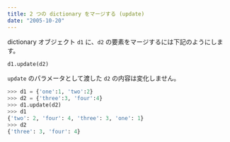 ```yaml
---
title: 2 つの dictionary をマージする (update)
date: "2005-10-20"
---
```


dictionary  オブジェクト `d1` に、`d2` の要素をマージするには下記のようにします。

```python
d1.update(d2)
```

`update` のパラメータとして渡した `d2` の内容は変化しません。

```python
>>> d1 = {'one':1, 'two':2}
>>> d2 = {'three':3, 'four':4}
>>> d1.update(d2)
>>> d1
{'two': 2, 'four': 4, 'three': 3, 'one': 1}
>>> d2
{'three': 3, 'four': 4}
```

